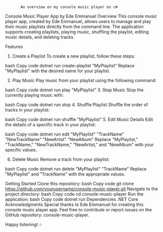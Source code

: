            An overview on my console music player on c#

Console Music Player App by Ede Emmanuel
Overview
This console music player app, created by Ede Emmanuel, allows users to manage and play their music playlists directly from the command line. The application supports creating playlists, playing music, shuffling the playlist, editing music details, and deleting tracks.

Features
1. Create a Playlist
To create a new playlist, follow these steps:

bash
Copy code
dotnet run create-playlist "MyPlaylist"
Replace "MyPlaylist" with the desired name for your playlist.

2. Play Music
Play music from your playlist using the following command:

bash
Copy code
dotnet run play "MyPlaylist"
3. Stop Music
Stop the currently playing music with:

bash
Copy code
dotnet run stop
4. Shuffle Playlist
Shuffle the order of tracks in your playlist:

bash
Copy code
dotnet run shuffle "MyPlaylist"
5. Edit Music Details
Edit the details of a specific track in your playlist:

bash
Copy code
dotnet run edit "MyPlaylist" "TrackName" "NewTrackName" "NewArtist" "NewAlbum"
Replace "MyPlaylist," "TrackName," "NewTrackName," "NewArtist," and "NewAlbum" with your specific values.

6. Delete Music
Remove a track from your playlist:

bash
Copy code
dotnet run delete "MyPlaylist" "TrackName"
Replace "MyPlaylist" and "TrackName" with the appropriate values.

Getting Started
Clone this repository:
bash
Copy code
git clone https://github.com/yourusername/console-music-player.git
Navigate to the project directory:
bash
Copy code
cd console-music-player
Run the application:
bash
Copy code
dotnet run
Dependencies
.NET Core
Acknowledgments
Special thanks to Ede Emmanuel for creating this console music player app. Feel free to contribute or report issues on the GitHub repository: console-music-player.

Happy listening! 🎶
